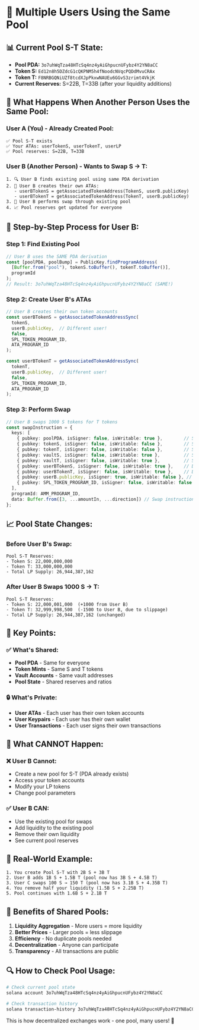 # 🔄 Multiple Users Using the Same Pool

## 📊 **Current Pool S-T State:**
- **Pool PDA:** `3o7uhWqTza48HTcSq4nz4yAiGhpucnUFybz4Y2YN8aCC`
- **Token S:** `Ed12n8h5DZdcG1cQKPNM5h4fNoodcNVqcPQDdMvuCRAx`
- **Token T:** `F8NRBGQNiUZf8tcdXJpPkxwNAUEu6GGvS3zrimt4VkjK`
- **Current Reserves:** S=22B, T=33B (after your liquidity additions)

## 👥 **What Happens When Another Person Uses the Same Pool:**

### **User A (You) - Already Created Pool:**
```
✅ Pool S-T exists
✅ Your ATAs: userTokenS, userTokenT, userLP
✅ Pool reserves: S=22B, T=33B
```

### **User B (Another Person) - Wants to Swap S → T:**
```
1. 🔍 User B finds existing pool using same PDA derivation
2. 🏦 User B creates their own ATAs:
   - userBTokenS = getAssociatedTokenAddress(TokenS, userB.publicKey)
   - userBTokenT = getAssociatedTokenAddress(TokenT, userB.publicKey)
3. 💱 User B performs swap through existing pool
4. 📈 Pool reserves get updated for everyone
```

## 🔄 **Step-by-Step Process for User B:**

### **Step 1: Find Existing Pool**
```typescript
// User B uses the SAME PDA derivation
const [poolPDA, poolBump] = PublicKey.findProgramAddress(
  [Buffer.from("pool"), tokenS.toBuffer(), tokenT.toBuffer()],
  programId
);
// Result: 3o7uhWqTza48HTcSq4nz4yAiGhpucnUFybz4Y2YN8aCC (SAME!)
```

### **Step 2: Create User B's ATAs**
```typescript
// User B creates their own token accounts
const userBTokenS = getAssociatedTokenAddressSync(
  tokenS, 
  userB.publicKey,  // Different user!
  false, 
  SPL_TOKEN_PROGRAM_ID, 
  ATA_PROGRAM_ID
);

const userBTokenT = getAssociatedTokenAddressSync(
  tokenT, 
  userB.publicKey,  // Different user!
  false, 
  SPL_TOKEN_PROGRAM_ID, 
  ATA_PROGRAM_ID
);
```

### **Step 3: Perform Swap**
```typescript
// User B swaps 1000 S tokens for T tokens
const swapInstruction = {
  keys: [
    { pubkey: poolPDA, isSigner: false, isWritable: true },        // SAME pool
    { pubkey: tokenS, isSigner: false, isWritable: false },        // SAME tokens
    { pubkey: tokenT, isSigner: false, isWritable: false },        // SAME tokens
    { pubkey: vaultS, isSigner: false, isWritable: true },         // SAME vaults
    { pubkey: vaultT, isSigner: false, isWritable: true },         // SAME vaults
    { pubkey: userBTokenS, isSigner: false, isWritable: true },    // DIFFERENT user account
    { pubkey: userBTokenT, isSigner: false, isWritable: true },    // DIFFERENT user account
    { pubkey: userB.publicKey, isSigner: true, isWritable: false }, // DIFFERENT user
    { pubkey: SPL_TOKEN_PROGRAM_ID, isSigner: false, isWritable: false },
  ],
  programId: AMM_PROGRAM_ID,
  data: Buffer.from([3, ...amountIn, ...direction]) // Swap instruction
};
```

## 📈 **Pool State Changes:**

### **Before User B's Swap:**
```
Pool S-T Reserves:
- Token S: 22,000,000,000
- Token T: 33,000,000,000
- Total LP Supply: 26,944,387,162
```

### **After User B Swaps 1000 S → T:**
```
Pool S-T Reserves:
- Token S: 22,000,001,000  (+1000 from User B)
- Token T: 32,999,998,500  (-1500 to User B, due to slippage)
- Total LP Supply: 26,944,387,162 (unchanged)
```

## 🎯 **Key Points:**

### **✅ What's Shared:**
- **Pool PDA** - Same for everyone
- **Token Mints** - Same S and T tokens
- **Vault Accounts** - Same vault addresses
- **Pool State** - Shared reserves and ratios

### **🔒 What's Private:**
- **User ATAs** - Each user has their own token accounts
- **User Keypairs** - Each user has their own wallet
- **User Transactions** - Each user signs their own transactions

## 🚫 **What CANNOT Happen:**

### **❌ User B Cannot:**
- Create a new pool for S-T (PDA already exists)
- Access your token accounts
- Modify your LP tokens
- Change pool parameters

### **✅ User B CAN:**
- Use the existing pool for swaps
- Add liquidity to the existing pool
- Remove their own liquidity
- See current pool reserves

## 🔄 **Real-World Example:**

```
1. You create Pool S-T with 2B S + 3B T
2. User B adds 1B S + 1.5B T (pool now has 3B S + 4.5B T)
3. User C swaps 100 S → 150 T (pool now has 3.1B S + 4.35B T)
4. You remove half your liquidity (1.5B S + 2.25B T)
5. Pool continues with 1.6B S + 2.1B T
```

## 🎉 **Benefits of Shared Pools:**

1. **Liquidity Aggregation** - More users = more liquidity
2. **Better Prices** - Larger pools = less slippage
3. **Efficiency** - No duplicate pools needed
4. **Decentralization** - Anyone can participate
5. **Transparency** - All transactions are public

## 🔍 **How to Check Pool Usage:**

```bash
# Check current pool state
solana account 3o7uhWqTza48HTcSq4nz4yAiGhpucnUFybz4Y2YN8aCC

# Check transaction history
solana transaction-history 3o7uhWqTza48HTcSq4nz4yAiGhpucnUFybz4Y2YN8aCC
```

This is how decentralized exchanges work - one pool, many users! 🚀


